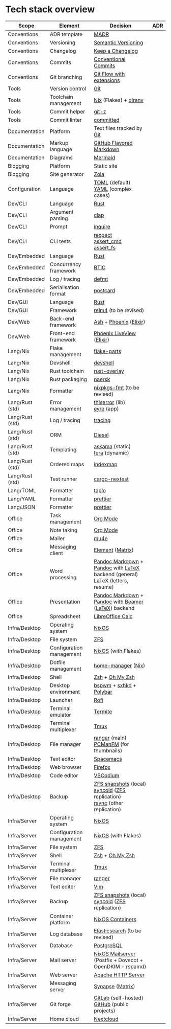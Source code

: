 # Tech stack overview

| Scope           | Element                  | Decision                                                                                 | ADR |
| --------------- | ------------------------ | ---------------------------------------------------------------------------------------- | --- |
| Conventions     | ADR template             | [MADR]                                                                                   |     |
| Conventions     | Versioning               | [Semantic Versioning]                                                                    |     |
| Conventions     | Changelog                | [Keep a Changelog]                                                                       |     |
| Conventions     | Commits                  | [Conventional Commits]                                                                   |     |
| Conventions     | Git branching            | [Git Flow with extensions]                                                               |     |
| Tools           | Version control          | [Git]                                                                                    |     |
| Tools           | Toolchain management     | [Nix] (Flakes) + [direnv]                                                                |     |
| Tools           | Commit helper            | [git-z]                                                                                  |     |
| Tools           | Commit linter            | [committed]                                                                              |     |
| Documentation   | Platform                 | Text files tracked by [Git]                                                              |     |
| Documentation   | Markup language          | [GitHub Flavored Markdown]                                                               |     |
| Documentation   | Diagrams                 | [Mermaid]                                                                                |     |
| Blogging        | Platform                 | Static site                                                                              |     |
| Blogging        | Site generator           | [Zola]                                                                                   |     |
| Configuration   | Language                 | [TOML] (default)<br>[YAML] (complex cases)                                               |     |
| Dev/CLI         | Language                 | [Rust]                                                                                   |     |
| Dev/CLI         | Argument parsing         | [clap]                                                                                   |     |
| Dev/CLI         | Prompt                   | [inquire]                                                                                |     |
| Dev/CLI         | CLI tests                | [rexpect]<br>[assert_cmd]<br>[assert_fs]                                                 |     |
| Dev/Embedded    | Language                 | [Rust]                                                                                   |     |
| Dev/Embedded    | Concurrency framework    | [RTIC]                                                                                   |     |
| Dev/Embedded    | Log / tracing            | [defmt]                                                                                  |     |
| Dev/Embedded    | Serialisation format     | [postcard]                                                                               |     |
| Dev/GUI         | Language                 | [Rust]                                                                                   |     |
| Dev/GUI         | Framework                | [relm4] (to be revised)                                                                  |     |
| Dev/Web         | Back-end framework       | [Ash] + [Phoenix] ([Elixir])                                                             |     |
| Dev/Web         | Front-end framework      | [Phoenix LiveView] ([Elixir])                                                            |     |
| Lang/Nix        | Flake management         | [flake-parts]                                                                            |     |
| Lang/Nix        | Devshell                 | [devshell]                                                                               |     |
| Lang/Nix        | Rust toolchain           | [rust-overlay]                                                                           |     |
| Lang/Nix        | Rust packaging           | [naersk]                                                                                 |     |
| Lang/Nix        | Formatter                | [nixpkgs-fmt] (to be revised)                                                            |     |
| Lang/Rust (std) | Error management         | [thiserror] (lib)<br>[eyre] (app)                                                        |     |
| Lang/Rust (std) | Log / tracing            | [tracing]                                                                                |     |
| Lang/Rust (std) | ORM                      | [Diesel]                                                                                 |     |
| Lang/Rust (std) | Templating               | [askama] (static)<br>[tera] (dynamic)                                                    |     |
| Lang/Rust (std) | Ordered maps             | [indexmap]                                                                               |     |
| Lang/Rust (std) | Test runner              | [cargo-nextest]                                                                          |     |
| Lang/TOML       | Formatter                | [taplo]                                                                                  |     |
| Lang/YAML       | Formatter                | [prettier]                                                                               |     |
| Lang/JSON       | Formatter                | [prettier]                                                                               |     |
| Office          | Task management          | [Org Mode]                                                                               |     |
| Office          | Note taking              | [Org Mode]                                                                               |     |
| Office          | Mailer                   | [mu4e]                                                                                   |     |
| Office          | Messaging client         | [Element] ([Matrix])                                                                     |     |
| Office          | Word processing          | [Pandoc Markdown] + [Pandoc] with [LaTeX] backend (general)<br>[LaTeX] (letters, resume) |     |
| Office          | Presentation             | [Pandoc Markdown] + [Pandoc] with [Beamer] ([LaTeX]) backend                             |     |
| Office          | Spreadsheet              | [LibreOffice Calc]                                                                       |     |
| Infra/Desktop   | Operating system         | [NixOS]                                                                                  |     |
| Infra/Desktop   | File system              | [ZFS]                                                                                    |     |
| Infra/Desktop   | Configuration management | [NixOS] (with Flakes)                                                                    |     |
| Infra/Desktop   | Dotfile management       | [home-manager] ([Nix])                                                                   |     |
| Infra/Desktop   | Shell                    | [Zsh] + [Oh My Zsh]                                                                      |     |
| Infra/Desktop   | Desktop environment      | [bspwm] + [sxhkd] + [Polybar]                                                            |     |
| Infra/Desktop   | Launcher                 | [Rofi]                                                                                   |     |
| Infra/Desktop   | Terminal emulator        | [Termite]                                                                                |     |
| Infra/Desktop   | Terminal multiplexer     | [Tmux]                                                                                   |     |
| Infra/Desktop   | File manager             | [ranger] (main)<br>[PCManFM] (for thumbnails)                                            |     |
| Infra/Desktop   | Text editor              | [Spacemacs]                                                                              |     |
| Infra/Desktop   | Web browser              | [Firefox]                                                                                |     |
| Infra/Desktop   | Code editor              | [VSCodium]                                                                               |     |
| Infra/Desktop   | Backup                   | [ZFS snapshots] (local)<br>[syncoid] ([ZFS] replication)<br>[rsync] (other replication)  |     |
| Infra/Server    | Operating system         | [NixOS]                                                                                  |     |
| Infra/Server    | Configuration management | [NixOS] (with Flakes)                                                                    |     |
| Infra/Server    | File system              | [ZFS]                                                                                    |     |
| Infra/Server    | Shell                    | [Zsh] + [Oh My Zsh]                                                                      |     |
| Infra/Server    | Terminal multiplexer     | [Tmux]                                                                                   |     |
| Infra/Server    | File manager             | [ranger]                                                                                 |     |
| Infra/Server    | Text editor              | [Vim]                                                                                    |     |
| Infra/Server    | Backup                   | [ZFS snapshots] (local)<br>[syncoid] ([ZFS] replication)                                 |     |
| Infra/Server    | Container platform       | [NixOS Containers]                                                                       |     |
| Infra/Server    | Log database             | [Elasticsearch] (to be revised)                                                          |     |
| Infra/Server    | Database                 | [PostgreSQL]                                                                             |     |
| Infra/Server    | Mail server              | [NixOS Mailserver] (Postfix + Dovecot + OpenDKIM + rspamd)                               |     |
| Infra/Server    | Web server               | [Apache HTTP Server]                                                                     |     |
| Infra/Server    | Messaging server         | [Synapse] ([Matrix])                                                                     |     |
| Infra/Server    | Git forge                | [GitLab] (self-hosted)<br>[GitHub] (public projects)                                     |     |
| Infra/Server    | Home cloud               | [Nextcloud]                                                                              |     |

[Apache HTTP Server]: https://httpd.apache.org/
[Ash]: https://www.ash-hq.org/
[Beamer]: https://ctan.org/pkg/beamer
[Conventional Commits]: https://www.conventionalcommits.org/en/v1.0.0/
[Diesel]: https://diesel.rs/
[Elasticsearch]: https://www.elastic.co/elasticsearch
[Element]: https://element.io/
[Elixir]: https://elixir-lang.org/
[Firefox]: https://www.mozilla.org/firefox/new/
[Git Flow with extensions]: https://ejpcmac.net/blog/about-my-git-workflow/#naming-and-flow
[GitHub Flavored Markdown]: https://github.github.com/gfm/
[GitHub]: https://github.com/
[GitLab]: https://about.gitlab.com/
[Git]: https://git-scm.com/
[Keep a Changelog]: https://keepachangelog.com/en/1.1.0/
[LaTeX]: https://www.latex-project.org/
[LibreOffice Calc]: https://www.libreoffice.org/discover/calc/
[MADR]: https://adr.github.io/madr/
[Matrix]: https://matrix.org/
[Mermaid]: https://mermaid.js.org/
[Nextcloud]: https://nextcloud.com/
[NixOS Containers]: https://wiki.nixos.org/wiki/NixOS_Containers
[NixOS Mailserver]: https://gitlab.com/simple-nixos-mailserver/nixos-mailserver
[NixOS]: https://nixos.org/
[Nix]: https://nixos.org/
[Oh My Zsh]: https://ohmyz.sh/
[Org Mode]: https://orgmode.org/
[PCManFM]: https://github.com/lxde/pcmanfm
[Pandoc Markdown]: https://pandoc.org/MANUAL.html#pandocs-markdown
[Pandoc]: https://pandoc.org/
[Phoenix LiveView]: https://hexdocs.pm/phoenix_live_view/welcome.html
[Phoenix]: https://phoenixframework.org/
[Polybar]: https://github.com/polybar/polybar
[PostgreSQL]: https://www.postgresql.org/
[RTIC]: https://rtic.rs/2/book/en/
[Rofi]: https://github.com/davatorium/rofi
[Rust]: https://www.rust-lang.org/
[Semantic Versioning]: https://semver.org/
[Spacemacs]: https://www.spacemacs.org/
[Synapse]: https://github.com/element-hq/synapse
[TOML]: https://toml.io/
[Termite]: https://github.com/thestinger/termite
[Tmux]: https://github.com/tmux/tmux/wiki
[VSCodium]: https://vscodium.com/
[Vim]: https://www.vim.org/
[YAML]: https://yaml.org/
[ZFS snapshots]: https://illumos.org/books/zfs-admin/snapshots.html#gbciq
[ZFS]: https://openzfs.org/
[Zola]: https://www.getzola.org/
[Zsh]: https://zsh.org/
[askama]: https://github.com/rinja-rs/askama
[assert_cmd]: https://github.com/assert-rs/assert_cmd
[assert_fs]: https://github.com/assert-rs/assert_cmd
[bspwm]: https://github.com/baskerville/bspwm
[bépo]: https://bepo.fr/wiki/Accueil
[cargo-nextest]: https://nexte.st/
[clap]: https://github.com/clap-rs/clap
[committed]: https://github.com/crate-ci/committed
[defmt]: https://github.com/knurling-rs/defmt
[devshell]: https://github.com/numtide/devshell
[direnv]: https://direnv.net/
[eyre]: https://github.com/eyre-rs/eyre
[flake-parts]: https://github.com/hercules-ci/flake-parts
[git-z]: https://github.com/ejpcmac/git-z
[home-manager]: https://github.com/nix-community/home-manager
[indexmap]: https://github.com/indexmap-rs/indexmap
[inquire]: https://github.com/mikaelmello/inquire
[mu4e]: https://github.com/djcb/mu
[naersk]: https://github.com/nix-community/naersk
[nixpkgs-fmt]: https://github.com/nix-community/nixpkgs-fmt
[postcard]: https://github.com/jamesmunns/postcard
[prettier]: https://prettier.io/
[ranger]: https://ranger.fm/
[relm4]: https://relm4.org/
[rexpect]: https://github.com/rust-cli/rexpect
[rsync]: https://rsync.samba.org/
[rust-overlay]: https://github.com/oxalica/rust-overlay
[sxhkd]: https://github.com/baskerville/sxhkd
[syncoid]: https://github.com/jimsalterjrs/sanoid?tab=readme-ov-file#syncoid
[taplo]: https://taplo.tamasfe.dev/
[tera]: https://github.com/Keats/tera
[thiserror]: https://github.com/dtolnay/thiserror
[tracing]: https://github.com/tokio-rs/tracing

